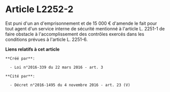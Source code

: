 # Article L2252-2

Est puni d'un an d'emprisonnement et de 15 000 € d'amende le fait pour tout agent d'un service interne de sécurité mentionné
à l'article L. 2251-1 de faire obstacle à l'accomplissement des contrôles exercés dans les conditions prévues à l'article L.
2251-6.

**Liens relatifs à cet article**

	**Créé par**:

	  - Loi n°2016-339 du 22 mars 2016 - art. 3

	**Cité par**:

	  - Décret n°2016-1495 du 4 novembre 2016 - art. 23 (V)

